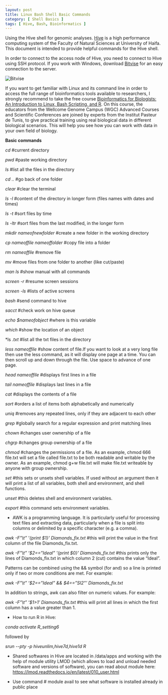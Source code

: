 ```yaml
---
layout: post
title: Linux Bash Shell Basic Commands  
category: [ Shell Basics ]
tags: [ Hive, Bash, Bioinformatics ]
---
```


Using the Hive shell for genomic analyses. [Hive](https://hivehpc.haifa.ac.il/) is a high performance computing system of the Faculty of Natural Sciences at University of Haifa. This document is intended to provide helpful commands for the Hive shell. 

In order to connect to the access node of Hive, you need to connect to Hive using SSH protocol. If you work with Windows, download [Bitvise](https://www.bitvise.com/ssh-client) for an easy connection to the server.

![Bitvise]({{site.baseurl}}/images/Bitvise.jpg "Bitvise")

If you want to get familiar with Linux and its command line in order to access the full range of bioinformatics tools available to researchers, I strongly recommend to take the free course [Bioinformatics for Biologists: An Introduction to Linux, Bash Scripting, and R](https://www.futurelearn.com/courses/linux-for-bioinformatics). On this course, the educators from the Wellcome Genome Campus (WGC) Advanced Courses and Scientific Conferences are joined by experts from the Institut Pasteur de Tunis, to give practical training using real biological data in different biological scenarios. This will help you see how you can work with data in your own field of biology.

**Basic commands**

*cd* #current directory

*pwd* #paste working directory

*ls* #list all the files in the directory

*cd ..* #go back of one folder

*clear* #clear the terminal

*ls -l* #content of the directory in longer form (files names with dates and times)

*ls -t* #sort files by time

*ls -ltr* #sort files from the last modified, in the longer form

*mkdir nameofnewfolder* #create a new folder in the working directory

*cp nameoffile nameoffolder* #copy file into a folder

*rm nameoffile* #remove file

*mv* #move files from one folder to another (like cut/paste)

*man ls* #show manual with all commands

*screen -r* #resume screen sessions

*screen -ls* #lists of active screens

*bash* #send command to hive

*sacct* #check work on hive queue

*echo $nameofobject* #where is this variable

*which* #show the location of an object

*ls *.txt* #list all the txt files in the directory

*less nameoffile* #show content of file.If you want to look at a very long file then use the less command, as it will display one page at a time. You can then scroll up and down through the file. Use space to advance of one page.

*head nameoffile* #displays first lines in a file

*tail nameoffile* #displays last lines in a file

*cat* #displays the contents of a file

*sort* #orders a list of items both alphabetically and numerically

*uniq* #removes any repeated lines, only if they are adjacent to each other

*grep* #globally search for a regular expression and print matching lines

*chown* #changes user ownership of a file

*chgrp* #changes group ownership of a file

*chmod* #changes the permissions of a file. As an example, chmod 666 file.txt will set a file called file.txt to be both readable and writable by the owner. As an example, chmod g+w file.txt will make file.txt writeable by anyone with group ownership. 

*set* #this sets or unsets shell variables. If used without an argument then it will print a list of all variables, both shell and environment, and shell functions.

*unset* #this deletes shell and environment variables.

*export* #this command sets environment variables.

- AWK is a programming language. It is particularly useful for processing text files and extracting data, particularly when a file is split into columns or delimited by a specific character (e.g. a comma).

*awk -F”\t” '{print $1}' Diamonds_fix.txt* #this will print the value in the first column of the file Diamonds_fix.txt.

*awk -F”\t” ‘$2==”Ideal” '{print $0}' Diamonds_fix.txt* #this prints only the lines of Diamonds_fix.txt in which column 2 (cut) contains the value “Ideal”.

Patterns can be combined using the && symbol (for and) so a line is printed only if two or more conditions are met. For example:

*awk -F”\t” ‘$2==”Ideal” && $4==”SI2”’ Diamonds_fix.txt*

In addition to strings, awk can also filter on numeric values. For example:

*awk -F”\t” ‘$1>1’ Diamonds_fix.txt* #this will print all lines in which the first column has a value greater than 1. 

- How to run R in Hive:

*conda activate R_setting6*

followed by

*srun --pty -p hiveunlim,hive7d,hive1d R*

- Shared softwares in Hive are located in /data/apps and working with the help of module utility LMOD (which allows to load and unload needed software and versions of software), you can read about module here: https://lmod.readthedocs.io/en/latest/010_user.html

- Use command # module avail to see what software is installed already in public place


